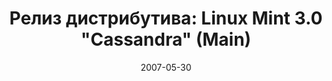 ---
layout: post
title: "Релиз дистрибутива: Linux Mint 3.0 \"Cassandra\" (Main)"
date: 2007-05-30   
---